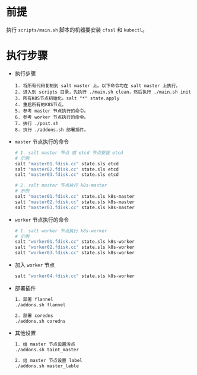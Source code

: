 # 前提

执行 `scripts/main.sh` 脚本的机器要安装 `cfssl` 和 `kubectl`。

# 执行步骤

- 执行步骤

  ```text
  1. 将所有代码复制到 salt master 上。以下命令均在 salt master 上执行。
  2. 进入到 scripts 目录，先执行 ./main.sh clean，然后执行 ./main.sh init
  3. 所有K8S节点初始化。salt "*" state.apply
  4. 重启所有的K8S节点。
  5. 参考 master 节点执行的命令。
  6. 参考 worker 节点执行的命令。
  7. 执行 ./post.sh
  8. 执行 ./addons.sh 部署插件。
  ```

- `master` 节点执行的命令

  ```bash
  # 1. salt master 节点 或 etcd 节点安装 etcd
  # 示例
  salt "master01.fdisk.cc" state.sls etcd
  salt "master02.fdisk.cc" state.sls etcd
  salt "master03.fdisk.cc" state.sls etcd

  # 2. salt master 节点执行 k8s-master
  # 示例
  salt "master01.fdisk.cc" state.sls k8s-master
  salt "master02.fdisk.cc" state.sls k8s-master
  salt "master03.fdisk.cc" state.sls k8s-master
  ```

- `worker` 节点执行的命令

  ```bash
  # 1. salt worker 节点执行 k8s-worker
  # 示例
  salt "worker01.fdisk.cc" state.sls k8s-worker
  salt "worker02.fdisk.cc" state.sls k8s-worker
  salt "worker03.fdisk.cc" state.sls k8s-worker
  ```

- 加入 `worker` 节点

  ```bash
  salt "worker04.fdisk.cc" state.sls k8s-worker
  ```

- 部署插件

  ```bash
  1. 部署 flannel
  ./addons.sh flannel

  2. 部署 coredns
  ./addons.sh coredns
  ```

- 其他设置

  ```bash
  1. 给 master 节点设置污点
  ./addons.sh taint_master

  2. 给 master 节点设置 label
  ./addons.sh master_lable
  ```
